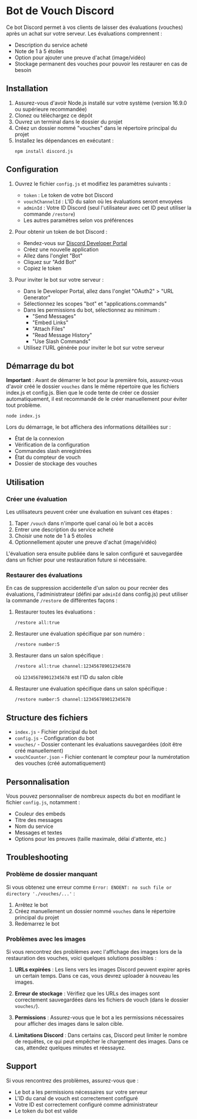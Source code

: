 # Bot de Vouch Discord

Ce bot Discord permet à vos clients de laisser des évaluations (vouches) après un achat sur votre serveur. Les évaluations comprennent :
- Description du service acheté
- Note de 1 à 5 étoiles
- Option pour ajouter une preuve d'achat (image/vidéo)
- Stockage permanent des vouches pour pouvoir les restaurer en cas de besoin

## Installation

1. Assurez-vous d'avoir Node.js installé sur votre système (version 16.9.0 ou supérieure recommandée)
2. Clonez ou téléchargez ce dépôt
3. Ouvrez un terminal dans le dossier du projet
4. Créez un dossier nommé "vouches" dans le répertoire principal du projet
5. Installez les dépendances en exécutant :
   ```
   npm install discord.js
   ```

## Configuration

1. Ouvrez le fichier `config.js` et modifiez les paramètres suivants :
   - `token` : Le token de votre bot Discord
   - `vouchChannelId` : L'ID du salon où les évaluations seront envoyées
   - `adminId` : Votre ID Discord (seul l'utilisateur avec cet ID peut utiliser la commande `/restore`)
   - Les autres paramètres selon vos préférences

2. Pour obtenir un token de bot Discord :
   - Rendez-vous sur [Discord Developer Portal](https://discord.com/developers/applications)
   - Créez une nouvelle application
   - Allez dans l'onglet "Bot"
   - Cliquez sur "Add Bot"
   - Copiez le token

3. Pour inviter le bot sur votre serveur :
   - Dans le Developer Portal, allez dans l'onglet "OAuth2" > "URL Generator"
   - Sélectionnez les scopes "bot" et "applications.commands"
   - Dans les permissions du bot, sélectionnez au minimum :
     - "Send Messages"
     - "Embed Links"
     - "Attach Files"
     - "Read Message History"
     - "Use Slash Commands"
   - Utilisez l'URL générée pour inviter le bot sur votre serveur

## Démarrage du bot

**Important** : Avant de démarrer le bot pour la première fois, assurez-vous d'avoir créé le dossier `vouches` dans le même répertoire que les fichiers index.js et config.js. Bien que le code tente de créer ce dossier automatiquement, il est recommandé de le créer manuellement pour éviter tout problème.

```
node index.js
```

Lors du démarrage, le bot affichera des informations détaillées sur :
- État de la connexion
- Vérification de la configuration
- Commandes slash enregistrées
- État du compteur de vouch
- Dossier de stockage des vouches

## Utilisation

### Créer une évaluation

Les utilisateurs peuvent créer une évaluation en suivant ces étapes :

1. Taper `/vouch` dans n'importe quel canal où le bot a accès
2. Entrer une description du service acheté
3. Choisir une note de 1 à 5 étoiles
4. Optionnellement ajouter une preuve d'achat (image/vidéo)

L'évaluation sera ensuite publiée dans le salon configuré et sauvegardée dans un fichier pour une restauration future si nécessaire.

### Restaurer des évaluations

En cas de suppression accidentelle d'un salon ou pour recréer des évaluations, l'administrateur (défini par `adminId` dans config.js) peut utiliser la commande `/restore` de différentes façons :

1. Restaurer toutes les évaluations :
   ```
   /restore all:true
   ```

2. Restaurer une évaluation spécifique par son numéro :
   ```
   /restore number:5
   ```

3. Restaurer dans un salon spécifique :
   ```
   /restore all:true channel:123456789012345678
   ```
   où `123456789012345678` est l'ID du salon cible

4. Restaurer une évaluation spécifique dans un salon spécifique :
   ```
   /restore number:5 channel:123456789012345678
   ```

## Structure des fichiers

- `index.js` - Fichier principal du bot
- `config.js` - Configuration du bot
- `vouches/` - Dossier contenant les évaluations sauvegardées (doit être créé manuellement)
- `vouchCounter.json` - Fichier contenant le compteur pour la numérotation des vouches (créé automatiquement)

## Personnalisation

Vous pouvez personnaliser de nombreux aspects du bot en modifiant le fichier `config.js`, notamment :

- Couleur des embeds
- Titre des messages
- Nom du service
- Messages et textes
- Options pour les preuves (taille maximale, délai d'attente, etc.)

## Troubleshooting

### Problème de dossier manquant

Si vous obtenez une erreur comme `Error: ENOENT: no such file or directory './vouches/...'` :
1. Arrêtez le bot
2. Créez manuellement un dossier nommé `vouches` dans le répertoire principal du projet
3. Redémarrez le bot

### Problèmes avec les images

Si vous rencontrez des problèmes avec l'affichage des images lors de la restauration des vouches, voici quelques solutions possibles :

1. **URLs expirées** : Les liens vers les images Discord peuvent expirer après un certain temps. Dans ce cas, vous devrez uploader à nouveau les images.

2. **Erreur de stockage** : Vérifiez que les URLs des images sont correctement sauvegardées dans les fichiers de vouch (dans le dossier `vouches/`).

3. **Permissions** : Assurez-vous que le bot a les permissions nécessaires pour afficher des images dans le salon cible.

4. **Limitations Discord** : Dans certains cas, Discord peut limiter le nombre de requêtes, ce qui peut empêcher le chargement des images. Dans ce cas, attendez quelques minutes et réessayez.

## Support

Si vous rencontrez des problèmes, assurez-vous que :
- Le bot a les permissions nécessaires sur votre serveur
- L'ID du canal de vouch est correctement configuré
- Votre ID est correctement configuré comme administrateur
- Le token du bot est valide
